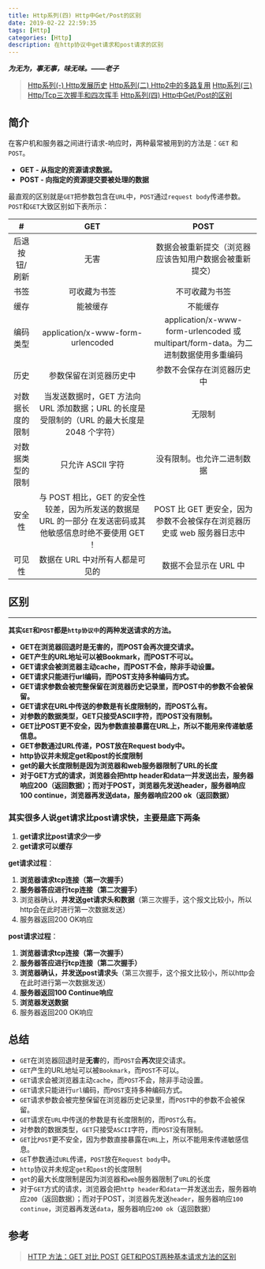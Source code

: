 ```yaml
---
title: Http系列(四) Http中Get/Post的区别
date: 2019-02-22 22:59:35
tags: [Http]
categories: [Http]
description: 在http协议中get请求和post请求的区别
---
```


***为无为，事无事，味无味。——老子***

> [Http系列(-) Http发展历史](/blog/http/http-http2.html)
> [Http系列(二) Http2中的多路复用](/blog/http/http-http2-1.html)
> [Http系列(三) Http/Tcp三次握手和四次挥手](/blog/http/http-tcp.html)
> [Http系列(四) Http中Get/Post的区别](/blog/http/http-get-post.html)

## 简介

在客户机和服务器之间进行请求-响应时，两种最常被用到的方法是：`GET` 和 `POST`。

- **GET - 从指定的资源请求数据。**
- **POST - 向指定的资源提交要被处理的数据**

最直观的区别就是`GET`把参数包含在`URL`中，`POST`通过`request body`传递参数。`POST`和`GET`大致区别如下表所示：

| # |      GET      |  POST |
|:----------:|:-------------:|:------:|
| 后退按钮/刷新 |  无害 | 数据会被重新提交（浏览器应该告知用户数据会被重新提交） |
| 书签 |   可收藏为书签   | 不可收藏为书签 |
| 缓存 | 能被缓存 | 不能缓存 |
| 编码类型 | application/x-www-form-urlencoded | application/x-www-form-urlencoded 或 multipart/form-data。为二进制数据使用多重编码 |
| 历史 | 参数保留在浏览器历史中 | 参数不会保存在浏览器历史中 |
| 对数据长度的限制 | 当发送数据时，GET 方法向 URL 添加数据；URL 的长度是受限制的（URL 的最大长度是 2048 个字符） | 无限制 |
| 对数据类型的限制 | 只允许 ASCII 字符 | 没有限制。也允许二进制数据 |
| 安全性 | 与 POST 相比，GET 的安全性较差，因为所发送的数据是 URL 的一部分 在发送密码或其他敏感信息时绝不要使用 GET ！ | POST 比 GET 更安全，因为参数不会被保存在浏览器历史或 web 服务器日志中 |
| 可见性 | 数据在 URL 中对所有人都是可见的 | 数据不会显示在 URL 中 |

## 区别

---
**其实`GET`和`POST`都是`http协议中`的两种发送请求的方法。**

- **GET在浏览器回退时是无害的，而POST会再次提交请求。**
- **GET产生的URL地址可以被Bookmark，而POST不可以。**
- **GET请求会被浏览器主动cache，而POST不会，除非手动设置。**
- **GET请求只能进行url编码，而POST支持多种编码方式。**
- **GET请求参数会被完整保留在浏览器历史记录里，而POST中的参数不会被保留。**
- **GET请求在URL中传送的参数是有长度限制的，而POST么有。**
- **对参数的数据类型，GET只接受ASCII字符，而POST没有限制。**
- **GET比POST更不安全，因为参数直接暴露在URL上，所以不能用来传递敏感信息。**
- **GET参数通过URL传递，POST放在Request body中。**
- **http协议并未规定get和post的长度限制**
- **get的最大长度限制是因为浏览器和web服务器限制了URL的长度**
- **对于GET方式的请求，浏览器会把http header和data一并发送出去，服务器响应200（返回数据）；而对于POST，浏览器先发送header，服务器响应100 continue，浏览器再发送data，服务器响应200 ok（返回数据）**

### 其实很多人说get请求比post请求快，主要是底下两条

1. **get请求比post请求少一步**
2. **get请求可以缓存**

**get请求过程**：

1. **浏览器请求tcp连接（第一次握手）**
2. **服务器答应进行tcp连接（第二次握手）**
3. 浏览器确认，**并发送get请求头和数据**（第三次握手，这个报文比较小，所以http会在此时进行第一次数据发送）
4. 服务器返回200 OK响应

**post请求过程**：

1. **浏览器请求tcp连接（第一次握手）**
2. **服务器答应进行tcp连接（第二次握手）**
3. **浏览器确认，并发送post请求头**（第三次握手，这个报文比较小，所以http会在此时进行第一次数据发送）
4. **服务器返回100 Continue响应**
5. **浏览器发送数据**
6. 服务器返回200 OK响应

## 总结

- `GET`在浏览器回退时是**无害**的，而`POST`会**再次**提交请求。
- `GET`产生的URL地址可以被`Bookmark`，而`POST`不可以。
- `GET`请求会被浏览器主动`cache`，而`POST`不会，除非手动设置。
- `GET`请求只能进行`url`编码，而`POST`支持多种编码方式。
- `GET`请求参数会被完整保留在浏览器历史记录里，而`POST`中的参数不会被保留。
- `GET`请求在`URL`中传送的参数是有长度限制的，而`POST`么有。
- 对参数的数据类型，`GET`只接受`ASCII`字符，而`POST`没有限制。
- `GET`比`POST`更不安全，因为参数直接暴露在`URL`上，所以不能用来传递敏感信息。
- `GE`T参数通过`URL`传递，`POST`放在`Request body`中。
- `http`协议并未规定`get`和`post`的长度限制
- `get`的最大长度限制是因为浏览器和`web`服务器限制了`URL`的长度
- 对于`GET`方式的请求，浏览器会把`http header`和`data`一并发送出去，服务器响应`200`（返回数据）；而对于POST，浏览器先发送`header`，服务器响应`100 continue`，浏览器再发送`data`，服务器响应`200 ok`（返回数据）

## 参考

> [HTTP 方法：GET 对比 POST](https://www.w3school.com.cn/tags/html_ref_httpmethods.asp)
> [GET和POST两种基本请求方法的区别](https://www.cnblogs.com/logsharing/p/8448446.html#!comments)
